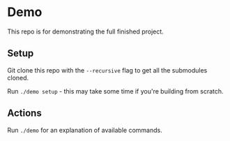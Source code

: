 # Demo

This repo is for demonstrating the full finished project.

## Setup

Git clone this repo with the `--recursive` flag to get all the submodules cloned.

Run `./demo setup` - this may take some time if you're building from scratch.

## Actions

Run `./demo` for an explanation of available commands.

